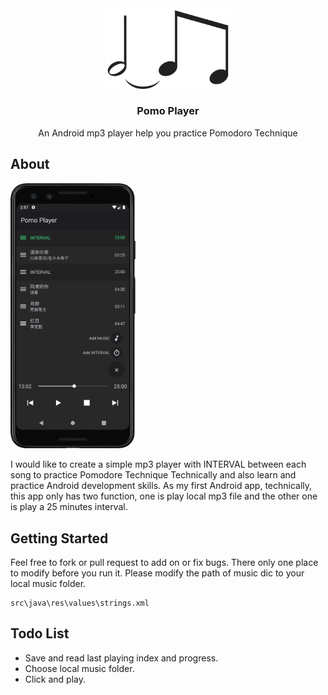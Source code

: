 <div align="center">
<img src="./readme/logo.png" alt="" width="200"/>
</div>
<h3 align="center">Pomo Player</h3>
<p align="center">An Android mp3 player help you practice Pomodoro Technique</p>

## About
<!-- ![](./readme/Screenshot.png) -->
<img src="./readme/Screenshot.png" alt="" width="200"/>
<p>I would like to create a simple mp3 player with INTERVAL between each song to practice Pomodore Technique Technically and also learn and practice Android development skills. As my first Android app, technically, this app only has two function, one is play local mp3 file and the other one is play a 25 minutes interval.</p>

## Getting Started
Feel free to fork or pull request to add on or fix bugs. There only one place to modify before you run it. Please modify the path of music dic to your local music folder.
```
src\java\res\values\strings.xml
```

## Todo List
- Save and read last playing index and progress.
- Choose local music folder.
- Click and play.